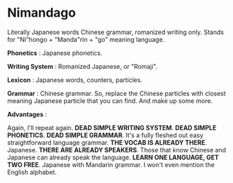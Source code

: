 # Nimandago

Literally Japanese words Chinese grammar, romanized writing only. Stands for "Ni"hongo + "Manda"rin + "go" meaning language.

**Phonetics** : Japanese phonetics.

**Writing System** : Romanized Japanese, or "Romaji".

**Lexicon** : Japanese words, counters, particles.

**Grammar** : Chinese grammar. So, replace the Chinese particles with closest meaning Japanese particle that you can find. And make up some more.

**Advantages** :

Again, I&#39;ll repeat again. **DEAD SIMPLE WRITING SYSTEM**. **DEAD SIMPLE PHONETICS**. **DEAD SIMPLE GRAMMAR**. It&#39;s a fully fleshed out easy straightforward language grammar. **THE VOCAB IS ALREADY THERE**. Japanese. **THERE ARE ALREADY SPEAKERS**. Those that know Chinese and Japanese can already speak the language. **LEARN ONE LANGUAGE, GET TWO FREE**. Japanese with Mandarin grammar. I won&#39;t even mention the English alphabet.
